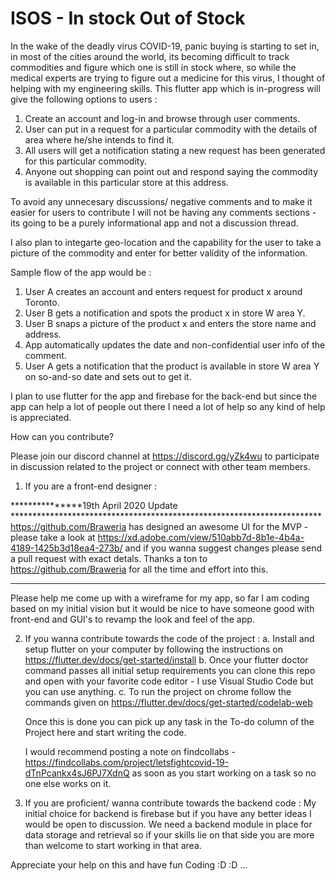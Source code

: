 # ISOS - In stock Out of Stock
In the wake of the deadly virus COVID-19, panic buying is starting to set in, in most of the cities around the world, its becoming difficult to track commodities and figure which one is still in stock where, so while the medical experts are trying to figure out a medicine for this virus, I thought of helping with my engineering skills. This flutter app which is in-progress will give the following options to users :

1. Create an account and log-in and browse through user comments.
2. User can put in a request for a particular commodity with the details of area where he/she intends to find it.
3. All users will get a notification stating a new request has been generated for this particular commodity.
4. Anyone out shopping can point out and respond saying the commodity is available in this particular store at this address.

To avoid any unnecesary discussions/ negative comments and to make it easier for users to contribute I will not be having any comments sections - its going to be a purely informational app and not a discussion thread.

I also plan to integarte geo-location and the capability for the user to take a picture of the commodity and enter for better validity of the information.

Sample flow of the app would be :

1. User A creates an account and enters request for product x around Toronto.
2. User B gets a notification and spots the product x in store W area Y.
3. User B snaps a picture of the product x and enters the store name and address.
4. App automatically updates the date and non-confidential user info of the comment.
5. User A gets a notification that the product is available in store W area Y on so-and-so date and sets out to get it.


I plan to use flutter for the app and firebase for the back-end but since the app can help a lot of people out there I need a lot of help so any kind of help is appreciated.

How can you contribute?

Please join our discord channel at https://discord.gg/yZk4wu to participate in discussion related to the project or connect with other team members.

1. If you are a front-end designer : 

***************19th April 2020 Update ***********************************************************************
https://github.com/Braweria has designed an awesome UI for the MVP - please take a look at https://xd.adobe.com/view/510abb7d-8b1e-4b4a-4189-1425b3d18ea4-273b/ and if you wanna suggest changes please send a pull request with exact detals.
Thanks a ton to https://github.com/Braweria for all the time and effort into this.
***************************************************************************************************************

Please help me come up with a wireframe for my app, so far I am coding based on my initial vision but it would be nice to have someone good with front-end and GUI's to revamp the look and feel of the app.

2. If you wanna contribute towards the code of the project :
    a. Install and setup flutter on your computer by following the instructions on https://flutter.dev/docs/get-started/install
    b. Once your flutter doctor command passes all initial setup requirements you can clone this repo and open with your favorite code editor - I use Visual Studio Code but you can use anything.
    c. To run the project on chrome follow the commands given on https://flutter.dev/docs/get-started/codelab-web 
    
    Once this is done you can pick up any task in the To-do column of the Project here and start writing the code. 
    
    I would recommend posting a note on findcollabs - https://findcollabs.com/project/letsfightcovid-19-dTnPcankx4sJ6PJ7XdnQ as soon as you start working on a task so no one else works on it.

3. If you are proficient/ wanna contribute towards the backend code :
  My initial choice for backend is firebase but if you have any better ideas I would be open to discussion. We need a backend module in place for data storage and retrieval so if your skills lie on that side you are more than welcome to start working in that area.

Appreciate your help on this and have fun Coding :D :D ...

